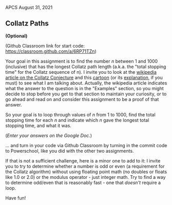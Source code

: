 APCS	August 31, 2021

## Collatz Paths 

**(Optional)**

(Github Classroom link for start code: https://classroom.github.com/a/6RP71TZn)

Your goal in this assignment is to find the number _n_ between 1 and 1000 (inclusive) that has the longest Collatz path length (a.k.a. the "total stopping time" for the Collatz sequence of n). I invite you to look at the [wikipedia article on the Collatz Conjecture](https://en.wikipedia.org/wiki/Collatz_conjecture) and this [cartoon](https://xkcd.com/710/) (or its [explanation](https://www.explainxkcd.com/wiki/index.php/710:_Collatz_Conjecture), if you must) to see what I am talking about. Actually, the wikipedia article indicates what the answer to the question is in the "Examples" section, so you might decide to stop before you get to that section to maintain your curiosity, or to go ahead and read on and consider this assignment to be a proof of that answer.

So your goal is to loop through values of _n_ from 1 to 1000, find the total stopping time for each _n_ and indicate which _n_ gave the longest total stopping time, and what it was.

(*Enter your answers on the Google Doc.*)

… and turn in your code via Github Classroom by turning in the commit code to Powerschool, like you did with the other two assignments.

If that is not a sufficient challenge, here is a minor one to add to it: I invite you to try to determine whether a number is odd or even (a requirement for the Collatz algorithm) without using floating point math (no doubles or floats like 1.0 or 2.0) or the modulus operator - just integer math. Try to find a way to determine odd/even that is reasonably fast - one that _doesn't_ require a loop.

Have fun!
